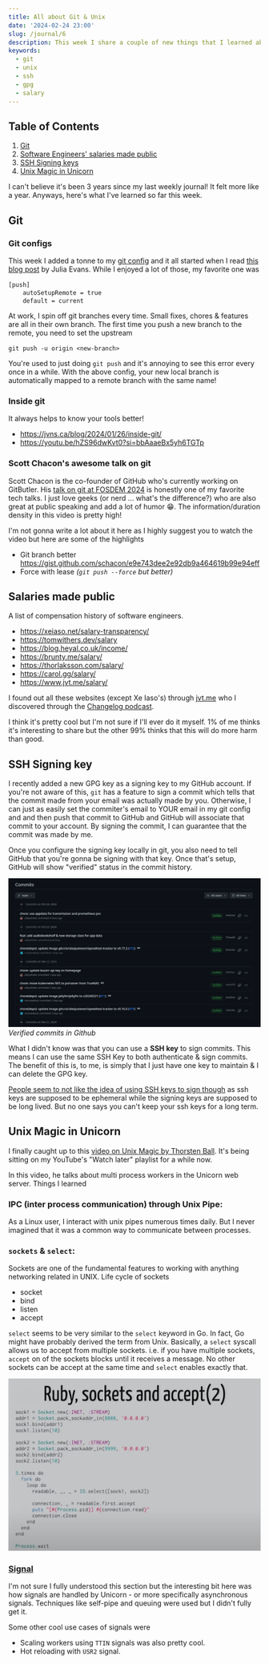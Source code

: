 ```yaml
---
title: All about Git & Unix
date: '2024-02-24 23:00'
slug: /journal/6
description: This week I share a couple of new things that I learned about Git
keywords:
  - git
  - unix
  - ssh
  - gpg
  - salary
---
```


<div class="table-of-contents">

## Table of Contents

1. [Git](#git)
2. [Software Engineers' salaries made public](#salaries-made-public)
3. [SSH Signing keys](#ssh-signing-key)
4. [Unix Magic in Unicorn](#unix-magic-in-unicorn)

</div>

I can't believe it's been 3 years since my last weekly journal! It felt more like a year. Anyways, here's what I've learned so far this week.

## Git

### Git configs

This week I added a tonne to my [git config](https://github.com/adityathebe/dotfiles/blob/0b0df993ce09fad38ca3ea45cc86a04209e059c3/.config/git/config) and it all started when I read [this blog post](https://jvns.ca/blog/2024/02/16/popular-git-config-options/) by Julia Evans. While I enjoyed a lot of those, my favorite one was

```
[push]
	autoSetupRemote = true
	default = current
```

At work, I spin off git branches every time. Small fixes, chores & features are all in their own branch. The first time you push a new branch to the remote, you need to set the upstream

```
git push -u origin <new-branch>
```

You're used to just doing `git push` and it's annoying to see this error every once in a while. With the above config, your new local branch is automatically mapped to a remote branch with the same name!

### Inside git

It always helps to know your tools better!

- https://jvns.ca/blog/2024/01/26/inside-git/
- https://youtu.be/hZS96dwKvt0?si=bbAaaeBx5yh6TGTp

### Scott Chacon's awesome talk on git

Scott Chacon is the co-founder of GitHub who's currently working on GitButler. His [talk on git at FOSDEM 2024](https://youtu.be/aolI_Rz0ZqY?si=vMju8wAUwQnA3JpN) is honestly one of my favorite tech talks. I just love geeks (or nerd ... what's the difference?) who are also great at public speaking and add a lot of humor 😁. The information/duration density in this video is pretty high!

I'm not gonna write a lot about it here as I highly suggest you to watch the video but here are some of the highlights

- Git branch better https://gist.github.com/schacon/e9e743dee2e92db9a464619b99e94eff
- Force with lease _(`git push --force` but better)_

## Salaries made public

A list of compensation history of software engineers.

- https://xeiaso.net/salary-transparency/
- https://tomwithers.dev/salary
- https://blog.heyal.co.uk/income/
- https://brunty.me/salary/
- https://thorlaksson.com/salary/
- https://carol.gg/salary/
- https://www.jvt.me/salary/

I found out all these websites (except Xe Iaso's) through [jvt.me](https://jvt.me) who I discovered through the [Changelog podcast](https://changelog.com/friends/31).

I think it's pretty cool but I'm not sure if I'll ever do it myself. 1% of me thinks it's interesting to share but the other 99% thinks that this will do more harm than good.

## SSH Signing key

I recently added a new GPG key as a signing key to my GitHub account. If you're not aware of this, `git` has a feature to sign a commit which tells that the commit made from your email was actually made by you. Otherwise, I can just as easily set the commiter's email to YOUR email in my git config and and then push that commit to GitHub and GitHub will associate that commit to your account. By signing the commit, I can guarantee that the commit was made by me.

Once you configure the signing key locally in git, you also need to tell GitHub that you're gonna be signing with that key. Once that's setup, GitHub will show "verified" status in the commit history.

![Verified commits in Github](github-verified-commits.png)
_Verified commits in Github_

What I didn't know was that you can use a **SSH key** to sign commits. This means I can use the same SSH Key to both authenticate & sign commits. The benefit of this is, to me, is simply that I just have one key to maintain & I can delete the GPG key.

[People seem to not like the idea of using SSH keys to sign though](https://news.ycombinator.com/item?id=32835335) as ssh keys are supposed to be ephemeral while the signing keys are supposed to be long lived. But no one says you can't keep your ssh keys for a long term.

## Unix Magic in Unicorn

I finally caught up to this [video on Unix Magic by Thorsten Ball](https://youtu.be/DGhlQomeqKc?si=0IK1YwHhbM4JMr9g). It's being sitting on my YouTube's "Watch later" playlist for a while now.

In this video, he talks about multi process workers in the Unicorn web server. Things I learned

### IPC (inter process communication) through Unix Pipe:

As a Linux user, I interact with unix pipes numerous times daily. But I never imagined that it was a common way to communicate between processes.

### `sockets` & `select`:

Sockets are one of the fundamental features to working with anything networking related in UNIX. Life cycle of sockets

- socket
- bind
- listen
- accept

`select` seems to be very similar to the `select` keyword in Go. In fact, Go might have probably derived the term from Unix. Basically, a `select` syscall allows us to accept from multiple sockets. i.e. if you have multiple sockets, `accept` on of the sockets blocks until it receives a message. No other sockets can be accept at the same time and `select` enables exactly that.

![](./ruby-sockets-select.png)

### [Signal](https://www.gnu.org/software/coreutils/manual/html_node/Signal-specifications.html)

I'm not sure I fully understood this section but the interesting bit here was how signals are handled by Unicorn - or more specifically asynchronous signals. Techniques like self-pipe and queuing were used but I didn't fully get it.

Some other cool use cases of signals were

- Scaling workers using `TTIN` signals was also pretty cool.
- Hot reloading with `USR2` signal.

